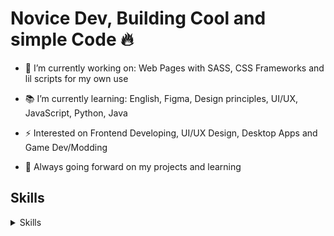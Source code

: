 # Novice Dev, Building Cool and simple Code :fire:

- :hammer: I’m currently working on: Web Pages with SASS, CSS Frameworks and lil scripts for my own use

- :books: I’m currently learning: English, Figma, Design principles, UI/UX, JavaScript, Python, Java

- :zap: Interested on Frontend Developing, UI/UX Design, Desktop Apps and Game Dev/Modding
  
- :seedling: Always going forward on my projects and learning

## Skills
<details>
    <summary>Skills</summary>
    <img src="https://img.shields.io/badge/HTML5-E34F26?style=for-the-badge&logo=html5&logoColor=white"><span> Always enjoy working with it</span>
    <br>
    <img src="https://img.shields.io/badge/CSS3-1572B6?style=for-the-badge&logo=css3&logoColor=white"><span> So many ways the work with it</span>
    <br>
    <img src="https://img.shields.io/badge/Sass-CC6699?style=for-the-badge&logo=sass&logoColor=white"><span> Enjoy working with it, but not always give me the right approach</span>
    <br>
    <img src="https://img.shields.io/badge/Markdown-000000?style=for-the-badge&logo=markdown&logoColor=white"><span> I used Markdown a lot, in my programming hobbie and my life</span>
    <br>
</details>
